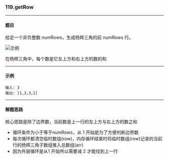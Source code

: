### 119.getRow
----
#### 题目
给定一个非负整数 numRows，生成杨辉三角的前 numRows 行。

![示例](https://upload.wikimedia.org/wikipedia/commons/0/0d/PascalTriangleAnimated2.gif)

在杨辉三角中，每个数是它左上方和右上方的数的和

----
#### 示例

```
输入: 3
输出: [1,3,3,1]
```

----
#### 解题思路
核心思路是除了边界数，当前数是上一行的左上方与右上方的数之和
- 循环条件为小于等于numRows，从 1 开始是为了方便判断边界数
- 每次循环都清空临时数组(row)，内存循环结束时将临时数组(row)记录的当前行的杨辉三角子数组推入总数组(arr)
- 因为外层循环是从1 开始所以需要减 2 才能找到上一行